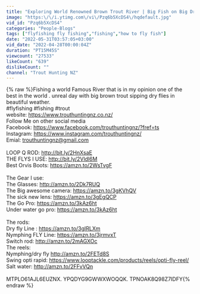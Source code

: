 ```yaml
---
title: "Exploring World Renowned Brown Trout River | Big Fish on Big Drys."
image: "https:\/\/i.ytimg.com\/vi\/Pzq6b5XcDS4\/hqdefault.jpg"
vid_id: "Pzq6b5XcDS4"
categories: "People-Blogs"
tags: ["flyfishing fly fishing","fishing","how to fly fish"]
date: "2022-05-31T03:57:05+03:00"
vid_date: "2022-04-28T00:00:04Z"
duration: "PT15M45S"
viewcount: "27533"
likeCount: "639"
dislikeCount: ""
channel: "Trout Hunting NZ"
---
```

{% raw %}Fishing a world Famous River that is in my opinion one of the best in the world . unreal day with big brown trout sipping dry flies in beautiful weather.<br />#flyfishing #fishing #trout<br />website: <a rel="nofollow" target="blank" href="https://www.trouthuntingnz.co.nz/">https://www.trouthuntingnz.co.nz/</a><br />Follow Me on other social media<br />Facebook: <a rel="nofollow" target="blank" href="https://www.facebook.com/trouthuntingnz/?fref=ts">https://www.facebook.com/trouthuntingnz/?fref=ts</a><br />Instagram: <a rel="nofollow" target="blank" href="https://www.instagram.com/trouthuntingnz/">https://www.instagram.com/trouthuntingnz/</a>  <br />Emial: trouthuntingnz@gmail.com<br /><br />LOOP Q ROD: <a rel="nofollow" target="blank" href="http://bit.ly/2HnXsaE">http://bit.ly/2HnXsaE</a><br />THE FLYS I USE: <a rel="nofollow" target="blank" href="http://bit.ly/2Vldl6M">http://bit.ly/2Vldl6M</a><br />Best Orvis Boots: <a rel="nofollow" target="blank" href="https://amzn.to/2WsTvgF">https://amzn.to/2WsTvgF</a><br /><br />The Gear I use:<br />The Glasses:  <a rel="nofollow" target="blank" href="http://amzn.to/2Dk7RUQ">http://amzn.to/2Dk7RUQ</a><br />The Big awesome camera:  <a rel="nofollow" target="blank" href="https://amzn.to/3gKVhQV">https://amzn.to/3gKVhQV</a> <br />The sick new lens:  <a rel="nofollow" target="blank" href="https://amzn.to/3gEgQCP">https://amzn.to/3gEgQCP</a> <br />The Go Pro: <a rel="nofollow" target="blank" href="https://amzn.to/3kAz6ht">https://amzn.to/3kAz6ht</a><br />Under water go pro: <a rel="nofollow" target="blank" href="https://amzn.to/3kAz6ht">https://amzn.to/3kAz6ht</a><br /><br />The rods:<br />Dry fly Line : <a rel="nofollow" target="blank" href="https://amzn.to/3gIRLXm">https://amzn.to/3gIRLXm</a><br />Nymphing FLY Line:  <a rel="nofollow" target="blank" href="https://amzn.to/3jrmvxT">https://amzn.to/3jrmvxT</a>  <br />Switch rod:  <a rel="nofollow" target="blank" href="http://amzn.to/2mAGXOc">http://amzn.to/2mAGXOc</a> <br />The reels: <br />Nymphing/dry fly  <a rel="nofollow" target="blank" href="http://amzn.to/2FETd8S">http://amzn.to/2FETd8S</a>   <br />Swing opti rapid: <a rel="nofollow" target="blank" href="https://www.looptackle.com/products/reels/opti-fly-reel/">https://www.looptackle.com/products/reels/opti-fly-reel/</a>  <br />Salt water: <a rel="nofollow" target="blank" href="http://amzn.to/2FFvVQn">http://amzn.to/2FFvVQn</a><br /><br />MTPLO61AJL6EUZNX. YPQDYG9GWWXWOQQK. TPNOAK8Q98Z7IDFY{% endraw %}
